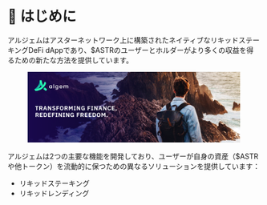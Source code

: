 # 👋  はじめに

アルジェムはアスターネットワーク上に構築されたネイティブなリキッドステーキングDeFi dAppであり、$ASTRのユーザーとホルダーがより多くの収益を得るための新たな方法を提供しています。

<figure><img src=".gitbook/assets/Twitter_Header.png" alt=""><figcaption></figcaption></figure>

アルジェムは2つの主要な機能を開発しており、ユーザーが自身の資産（$ASTRや他トークン）を流動的に保つための異なるソリューションを提供しています：

* リキッドステーキング
* リキッドレンディング
